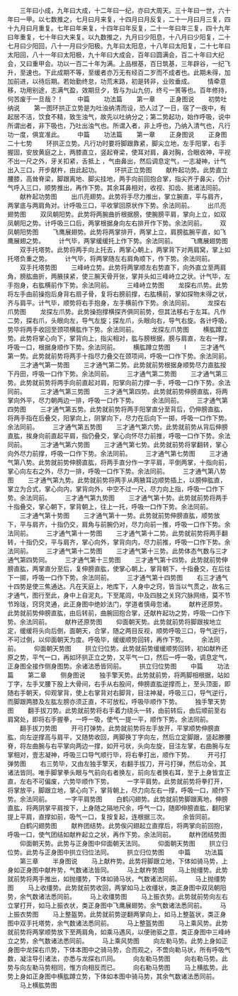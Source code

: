 <!-- { "loadSidebar": true } -->
　　三年曰小成，九年曰大成，十二年曰一纪，亦曰大周天。三十年曰一世，六十年曰一甲。以七数推之，七月曰月来复，十四月曰月反复，二十一月曰月三复，四十九月曰月重复。七年曰年来复，十四年曰年反复，二十一年曰年三复，四十九年曰年重复，七十年曰大来复。以九数推之，九月曰少阳息，十八月曰少阳复，二十七月曰少阳回，八十一月曰少阳极。九年曰太阳息，十八年曰太阳复，二十七年曰太阳回，八十一年曰太阳极，九十年曰大成会，百年曰圆满会，百二十年曰大纪会，又曰重甲会。功以一百二十年为满。上品根基，百日筑基，三年辟谷，一纪飞升，至速也。下此成期不等，至缓者亦万无有经百二岁而不成者也。此期未得，加加前进，以待后期。若始勤终怠，功荒末路，初是转非，业败垂成。
　　情牵意移，功用别途，志满气盈，效期旦夕，皆与为山九仞，终亏一篑等也。百年修持，何苦废于一旦哉？！
　　中篇
　　功法篇
　　第一章
　　正身图说
　　初势吐纳说
　　第一图环拱正立势是为吐浊纳清而设，恐人过了一日，宿了一夜中，有起居不洁，饮食不精，致生浊气，故先以吐纳分之；第二势起功，始作呼吸，说中所谓出者，非下吸也，乃吐出浊气也。所谓入者，非上呼也，乃纳入清气也，凡行功一度，俱宜准此。
　　中篇
　　功法篇
　　第一章
　　正身图说
　　正身图二十七势
　　环拱正立势。凡行功时要将脚跟靠紧，脚尖立地，左手阳掌，右手握固，安放黄庭之上，两膝直立，竖起脊梁，使耳对肩，鼻对胸，合眼收神，平视不出一尺之外，牙关扣紧，舌抵上 ，气由鼻出，然后调息定气，一志凝神，计气出入三口，开步献杵，由此起功。
　　环拱正立势图
　　献杵起功势。此势直立腰膝，高耸脊梁，脚跟离地、脚尖挂地，两手向前回抱合掌，指尖齐于鼻尖，仍计气呼入三口，顺势推出，再作下势。其余耳鼻相对，收视、扣齿、抵诸法同前。
　　献杵起功势图
　　出爪亮翅势。此势将手尽力推出，掌立腕直，平与肩齐，两掌底与两肩角对。计呼吸三口，平收掌回原状作下势。余法同前。
　　出爪亮翅势图
　　双凤朝阳势。此势将两腕曲折根据膀，使腕膀平肩，掌向上立，如双凤朝阳之势。计呼吸三口后，两掌根据身向左右排开作下势。余法同前。
　　双凤朝阳势图
　　飞鹰展翅势。此势将两掌排开，两掌上立，肩膀肱腕平直，如飞鹰展翅之势。
　　计气毕，两掌缓缓托上作下势。余法同前。
　　飞鹰展翅势图
　　双手托塔势。此势将两手向上托去，两掌心朝上，两掌背下对两肩窝，掌上如托塔负重之势。
　　计气毕，将两掌随左右肩角顺下，作下势。余法同前。
　　双手托塔势图
　　三峰峙立势。此势将两掌顺左右势直下，向外直立至两肩角，膀肱曲折，两腋挟紧，使三腕天骨开张，掌并头如三峰峙立之状。计气毕，左手抱身，右肱横前作下势。余法同前。
　　三峰峙立势图
　　龙探右爪势。此势将左手由前操抱后身背右扇子骨，复将右膀前撑，右肱横前，掌如探物未得之状，齐与肩平。计气毕，顺势将右手抱身，左手横前作下势。余法同前。
　　龙探右爪势图
　　龙探左爪势。此势操抱撑横探齐俱同前势，但其法移右于左耳。凡作二势，探右爪，头眼向左，导气左旋；探左爪，头眼向右，导气右旋。各计呼吸，势毕将两手收回至颈项横肱作下势。余法同前。
　　龙探左爪势图
　　横肱蹲立势。此势将掌心向下，掌背向上，指尖相对，肱与膀根据，膀与肩直，左右一撑，呼吸一口，根据身顺作下势。余法同前。
　　横肱蹲立势图
　　l
　　三才通气第一势。此势就前势将两手十指尽力叠交在颈项间，呼吸一口作下势。余法同前。
　　三才通气第一势图
　　三才通气第二势。此势就前势根据身顺势尽力直肱按下丹田，呼吸一口作下势。余法同前。
　　三才通气第二势图
　　三才通气第三势。此势就前势将两手向前直起对肩，阳掌向前力撑一手，呼吸一口作下势。余法同前。
　　三才通气第三势图
　　三才通气第四势。此势就前势伸膀直肱，将两掌向外平，尽力朝两边一排，呼吸一口作下势。
　　余法同前。
　　三才通气第四势图
　　三才通气第五势。此势就前势将两手阳掌直分至背后，仍伸膀直肱，将两手指在后叠交，阳掌向上，阴掌向下，尽力在后向下一掷，呼吸一口作下势。余法同前。
　　三才通气第五势图
　　三才通气第六势。此势就前势从背后伸膀直肱，挨身向前直起平肩，指仍叠交，掌心向怀尽力前推，呼吸一口作下势。余法同前。
　　三才通气第六势图
　　三才通气第七势。此势就前势将掌翻转，掌心向外尽力前撑，呼吸一口作下势。余法同前。
　　三才通气第七势图
　　三才通气第八势。此势就前势伸膀直肱，将两手直分作一字平肩，平倒两掌，十指向前，掌心向左右之外，尽力一排，呼吸一口作下势。余法同前。
　　三才通气第八势图
　　三才通气第九势。此势就前势将两手从两腋耳边顺势插上，以膀伸肱直，掌立为合式，掌心向内，掌背向外，中空不过一尺，尽力向上指，呼吸一口作下势。余法同前。
　　三才通气第九势图
　　三才通气第十势。此势就前势将两手十指叠交，掌心朝下，掌背朝上，往上一托，呼吸一口作下势。余法同前。
　　三才通气第十势图
　　三才通气第十一势。此势就前势伸膀直肱，顺势放下，平与肩齐，十指仍交，肩角与前腕仍对，尽力向前一推，呼吸一口作下势。余法同前。
　　三才通气第十一势图
　　三才通气第十二势。此势就前势将两手翻转，十指仍交，平与肩齐，掌心向外，掌背向内，尽力前推，呼吸一口作下势。余法同前。
　　三才通气第十二势图
　　三才通气第十三势。此势体态气数与三才通气第四势同。
　　三才通气第十三势图
　　三才通气第十四势。此势就前势伸膀直肱，两掌直分至后，复伸膀直肱，使掌心朝上，掌背朝下，十指叠交，在后往下一掷，呼吸一口作下势。余法同前。
　　三才通气第十四势图
　　右三才通气十四势是使三焦通达。凡在天庭上，地库下，人身中之窍，皆当以气贯之，故名三才通气，图行至此，身中上自泥丸，下至尾闾，中及四肢之关窍穴脉网络，莫不节节玲珑，窍窍灵通，此正身图中绝妙法门，学道者慎毋忽诸。
　　献杵还原势。此势就前势伸膀直肱，由后转前，曲腕回抱合掌，还献杵起功之势，呼吸一口作下势。余法同前。
　　献杵还原势图
　　仰面朝天势。此势就前势将脚跟挨地立定，缓缓将头向后倒，面朝天，合掌，随之两目反视，顺势呼吸三口，导气逆行，不可过倒，以仰面朝天为度。呼吸毕，缓缓顺势回转，再作下势。
　　余法同前。
　　仰面朝天势图
　　拱立归位势。此势就前势缓缓顺势回转，初如献杵还原之势，平气一口，再如环拱正立之势，又平气一口，然后一呼一吸，调息定气，正身图全接作侧身图势。余诸法悉皆同前。
　　拱立归位势图
　　中篇
　　功法篇
　　第二章
　　侧身图说
　　独手擎天势。此势就前势，将两脚相根据，站如丁字，左手叉腰下股上大骨间，右手从右股间，伸膀直肱逆撑而上，至头顶面，即随右手朝天，仰观掌背，使上右掌背对右脚背，目注神凝，呼吸三口，导气逆行，而脚跟两膝及左肱左膀亦须正直，不可放松，呼吸毕顺作下势。
　　独手擎天势图
　　翻手拔刀势。此势就前势将右手着力绕头一转，由前转后，由后顺前至右肩窝处，即将右手握拳，一呼一吸，使气一提一平，顺作下势。余法同前。
　　翻手拔刀势图
　　开弓打弹势。此势就前势将左手放开，平掌顺势伸膀直肱，向左逆撑高与肩平，又随势收回，两脚换丁字向左，然后立定脚跟，竖起滕腰脊，将左曲腕与右平掌向两边一撑，如开弓状，头向左旋，目注左掌，右曲腕与左掌相对，壹志凝神，呼吸三口导气顺行毕，将右拳打出，顺作下势。
　　开弓打弹势图
　　右三势毕，又由左独手擎天，右翻手拔刀，开弓打弹，然后功全，其诸法皆同。唯手脚掌拳头眼与气前向右者换左，前向左者换右耳，至于上身皆宜正直，左右不可偏废，六势毕顺作下势。
　　一字平肩势。此势就前势将拳打开，将掌放平，脚跟立地，掌心向下，掌背朝上，尽力向左右一撑，呼吸一口，顺作下势。余法同前。
　　一字平肩势图
　　白鹤闪翅势。此势就前势脚跟离地，伸膀直肱，将两阴掌平肩按下，上身随之隔地尺余，呼气一口，随即伸膀直肱，翻阳掌提上平肩，直撑如前，吸气一口，复按复起，连根据三次。
　　余皆同前。
　　白鹤闪翅势图
　　献杵团结势。此势俟闪翅起立直撑后，将两掌向前回抱，呼吸一口，使气团结如献杵起立之状，再作下势。余法同前。
　　献杵团结势图
　　仰面朝天势。此势与正身图中仰面朝天法同。
　　仰面朝天势图
　　拱立归位势。此势与正身图中拱立归位法同。
　　拱立归位势图
　　中篇
　　功法篇
　　第三章
　　半身图说
　　马上献杵势。此势将脚跟立地，下体如骑马势，上身如正身图中献杵势，气数诸法皆同。
　　马上献杵势图
　　马上抛缰势。此势就前势将两手推出，如抛缰势，下体如骑马状，气数诸法同前。
　　马上抛缰势图
　　马上收缰势。此势就前势收回，两掌如马上收缰状，类正身图中双凤朝阳势，余气数诸法悉同前。
　　马上收缰势图
　　马上振衣势。此势就前势向左右立掌打开，如马上振衣状，类正身图中飞鹰展翅势。余气数诸法悉同前。
　　马上振衣势图
　　马上整盔势。此势就前势逆翻两掌向上，如马上整盔状，类正身图中双手托塔势，余气数诸法悉同前。
　　马上整盔势图
　　马上乘风势。此势就前势将两掌顺势放下至两肩角，如乘马遇风，以便驰驱之意，类正身图中三峰峙立之势，余气数诸法悉同前。
　　马上乘风势图
　　向左勒马势。此势上身如正身图中龙探右爪势，下体本图中之骑马势，合而观之，不啻向勒马状，所有呼吸气数，凝注导引诸法，亦悉与龙探右爪同。
　　向左勒马势图
　　向右勒马势。此势与向左勒马势相同，惟方向相反而已。
　　向右勒马势图
　　马上横肱势。此势上身如正身图中横肱蹲立势，下体如本图中骑马势，其余气数诸法悉同前。
　　马上横肱势图
